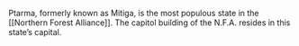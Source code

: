 Ptarma, formerly known as Mitiga, is the most populous state in the [[Northern Forest Alliance]]. The capitol building of the N.F.A. resides in this state’s capital.